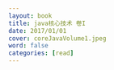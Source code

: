 ```yaml
---
layout: book
title: java核心技术 卷I
date: 2017/01/01
cover: coreJavaVolume1.jpeg
word: false
categories: [read]
---
```


